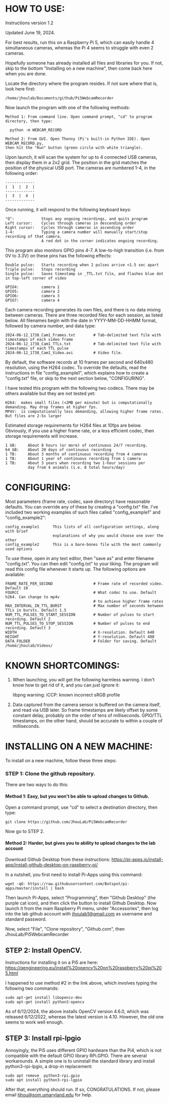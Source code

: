 
# HOW TO USE:

Instructions version 1.2

Updated June 19, 2024.

For best results, run this on a Raspberry Pi 5, which can easily handle 4 simultaneous cameras,
whereas the Pi 4 seems to struggle with even 2 cameras.

Hopefully someone has already installed all files and libraries for you. If not, skip to the bottom
"Installing on a new machine", then come back here when you are done.

Locate the directory where the program resides. If not sure where that is, look here first:

    /home/jhoulab/Documents/github/Pi5WebcamRecorder

Now launch the program with one of the following methods:

    Method 1: From command line. Open command prompt, "cd" to program directory, then type:

      python -m WEBCAM_RECORD

    Method 2: From GUI. Open Thonny (Pi's built-in Python IDE). Open WEBCAM_RECORD.py,
    then hit the "Run" button (green circle with white triangle).


Upon launch, it will scan the system for up to 4 connected USB cameras, then display them
in a 2x2 grid. The position in the grid matches the position of the physical USB port.
The cameras are numbered 1-4, in the following order:

    -------------
    |  1  |  2  |
    -------------
    |  3  |  4  |
    -------------

Once running, it will respond to the following keyboard keys:

    "Q":            Stops any ongoing recordings, and quits program
    Left cursor:    Cycles through cameras in descending order
    Right cursor:   Cycles through cameras in ascending order
    1-4:            Typing a camera number will manually start/stop recording of that camera.
                    A red dot in the corner indicates ongoing recording.

This program also monitors GPIO pins 4-7. A low-to-high transition (i.e. from 0V to 3.3V)
on these pins has the following effects:

    Double pulse:   Starts recording when 2 pulses arrive <1.5 sec apart
    Triple pulse:   Stops recording
    Single pulse:   Saves timestamp in _TTL.txt file, and flashes blue dot in top-left corner of video

    GPIO4:          camera 1
    GPIO5:          camera 2
    GPIO6:          camera 3
    GPIO7:          camera 4

Each camera recording generates its own files, and there is no data mixing between cameras.
There are three recorded files for each session, as listed below. All filenames begin with the
date in YYYY-MM-DD-HHMM format, followed by camera number, and data type:

    2024-06-12_1738_Cam1_Frames.txt        # Tab-delimited text file with timestamps of each video frame
    2024-06-12_1738_Cam1_TTLs.txt          # Tab-delimited text file with timestamps of each TTL pulse
    2024-06-12_1738_Cam1_Video.avi         # Video file.

By default, the software records at 10 frames per second and 640x480 resolution, using
the H264 codec. To override the defaults, read the instructions in file "config_example1", which
explains how to create a "config.txt" file, or skip to the next section below, "CONFIGURING".

I have tested this program with the following two codecs. There may be others available but they
are not tested yet:

    H264:  makes small files (<2MB per minute) but is computationally demanding. May drop frames at higher fps.
    MP4V:  is computationally less demanding, allowing higher frame rates. But files are 2-5x larger

Estimated storage requirements for H264 files at 10fps are below. Obviously, if you use a higher
frame rate, or a less efficient codec, then storage requirements will increase.

    1 GB:     About 8 hours (or more) of continuous 24/7 recording.
    64 GB:    About 20 days of continuous recording
    1 TB:     About 3 months of continuous recording from 4 cameras
    1 TB:     About 1 year of continuous recording from 1 camera
    1 TB:     About 3 years when recording two 1-hour sessions per
              day from 4 animals (i.e. 8 total hours/day)


# CONFIGURING:

Most parameters (frame rate, codec, save directory) have reasonable defaults. You can
override any of these by creating a "config.txt" file. I've included two working examples of
such files called "config_example1" and "config_example2":

    config_example1      This lists of all configuration settings, along with brief
                         explanations of why you would choose one over the other
    config_example2      This is a bare-bones file with the most commonly used options 

To use these, open in any text editor, then "save as" and enter filename "config.txt".
You can then edit "config.txt" to your liking. The program will read this config file
whenever it starts up. The following options are available:

    FRAME_RATE_PER_SECOND                  # Frame rate of recorded video. Default 10
    FOURCC                                 # What codec to use. Default h264. Can change to mp4v
                                           # to achieve higher frame rates
    MAX_INTERVAL_IN_TTL_BURST              # Max number of seconds between TTLs in bursts. Default 1.5
    NUM_TTL_PULSES_TO_START_SESSION        # Number of pulses to start recording. Default 2
    NUM_TTL_PULSES_TO_STOP_SESSION         # Number of pulses to end recording. Default 3
    WIDTH                                  # X-resolution. Default 640
    HEIGHT                                 # Y-resolution. Default 480
    DATA_FOLDER                            # Folder for saving. Default /home/jhoulab/Videos/


# KNOWN SHORTCOMINGS:

1. When launching, you will get the following harmless warning. I don't know how to get rid of it,
and you can just ignore it:

    libpng warning: iCCP: known incorrect sRGB profile

2. Data captured from the camera sensor is buffered on the camera itself, and read via USB later.
So frame timestamps are likely offset by some constant delay, probably on the order of tens of
milliseconds. GPIO/TTL timestamps, on the other hand, should be accurate to within a couple of milliseconds.


#  INSTALLING ON A NEW MACHINE:

To install on a new machine, follow these three steps:

### STEP 1: Clone the github repository.

  There are two ways to do this:

  #### Method 1: Easy, but you won't be able to upload changes to Github.
  Open a command prompt, use "cd" to select a destination directory, then type:
    
    git clone https://github.com/JhouLab/Pi5WebcamRecorder

  Now go to STEP 2.

  #### Method 2: Harder, but gives you to ability to upload changes to the lab account
  Download Github Desktop from these instructions:
  https://pi-apps.io/install-app/install-github-desktop-on-raspberry-pi/

  In a nutshell, you first need to install Pi-Apps using this command:

    wget -qO- https://raw.githubusercontent.com/Botspot/pi-apps/master/install | bash

  Then launch Pi-Apps, select "Programming", then "Github Desktop" (the purple cat icon), and
  then click the button to install Github Desktop. Now launch it from the main Raspberry Pi menu, under
  "Accessories", then log into the lab github account with jhoulab1@gmail.com as username and standard password.

  Now, select "File", "Clone repository", "Github.com", then JhouLab/Pi5WebcamRecorder

## STEP 2: Install OpenCV.
  Instructions for installing it on a Pi5 are here:
  https://qengineering.eu/install%20opencv%20on%20raspberry%20pi%205.html

  I happened to use method #2 in the link above, which involves typing the following two commands:

    sudo apt-get install libopencv-dev
    sudo apt-get install python3-opencv

  As of 6/12/2024, the above installs OpenCV version 4.6.0, which was released 6/12/2022, whereas
  the latest version is 4.10. However, the old one seems to work well enough.

## STEP 3: Install rpi-lpgio
  Annoyingly, the Pi5 uses different GPIO hardware than the Pi4, which is not compatible with the
  default GPIO library RPi.GPIO. There are several workarounds. A simple one is to uninstall the
  standard library and install python3-rpi-lpgio, a drop-in replacement:

    sudo apt remove  python3-rpi.gpio
    sudo apt install python3-rpi-lgpio


After that, everything should run. If so, CONGRATULATIONS. If not, please email tjhou@som.umaryland.edu for help.

